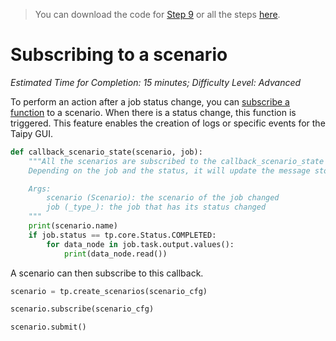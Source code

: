> You can download the code for
<a href="./../src/step_09.py" download>Step 9</a> 
or all the steps <a href="./../src/src.zip" download>here</a>. 

# Subscribing to a scenario

*Estimated Time for Completion: 15 minutes; Difficulty Level: Advanced*

To perform an action after a job status change, you can [subscribe a function](../../../../manuals/core/entities/orchestrating-and-job-execution.md/#subscribe-to-job-execution) to a scenario. 
When there is a status change, this function is triggered. This feature enables the creation of logs or specific events for the Taipy GUI.

```python
def callback_scenario_state(scenario, job):
    """All the scenarios are subscribed to the callback_scenario_state function. It means whenever a job is done, it is called.
    Depending on the job and the status, it will update the message stored in a json that is then displayed on the GUI.

    Args:
        scenario (Scenario): the scenario of the job changed
        job (_type_): the job that has its status changed
    """
    print(scenario.name)
    if job.status == tp.core.Status.COMPLETED:
        for data_node in job.task.output.values():
            print(data_node.read())

```

A scenario can then subscribe to this callback.

```python
scenario = tp.create_scenarios(scenario_cfg)

scenario.subscribe(scenario_cfg)

scenario.submit()
```
